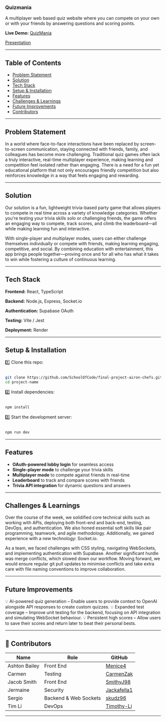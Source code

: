 ### Quizmania

A multiplayer web based quiz website where you can compete on your own or with your friends by answering questions and scoring points.

**Live Demo:** [QuizMania](https://quiz-mania-8h7a.vercel.app)

[Presentation](https://www.canva.com/design/DAGg8ePcqfM/COb8yGx-KY-7cO6LUPVLTw/view?utm_content=DAGg8ePcqfM&utm_campaign=designshare&utm_medium=link2&utm_source=uniquelinks&utlId=h1f01586af9)

---

## Table of Contents

- [Problem Statement](#problem-statement)
- [Solution](#solution)
- [Tech Stack](#tech-stack)
- [Setup & Installation](#setup--installation)
- [Features](#features)
- [Challenges & Learnings](#challenges--learnings)
- [Future Improvements](#future-improvements)
- [Contributors](#contributors)

---

## Problem Statement

In a world where face-to-face interactions have been replaced by screen-to-screen communication, staying connected with friends, family, and colleagues has become more challenging. Traditional quiz games often lack a truly interactive, real-time multiplayer experience, making learning and competition feel isolated rather than engaging. There is a need for a fun yet educational platform that not only encourages friendly competition but also reinforces knowledge in a way that feels engaging and rewarding.

---

## Solution

Our solution is a fun, lightweight trivia-based party game that allows players to compete in real time across a variety of knowledge categories. Whether you're testing your trivia skills solo or challenging friends, the game offers an engaging way to compete, track scores, and climb the leaderboard—all while making learning fun and interactive.

With single-player and multiplayer modes, users can either challenge themselves individually or compete with friends, making learning engaging, competitive, and social. By combining education with entertainment, this app brings people together—proving once and for all who has what it takes to win while fostering a culture of continuous learning.

---

## Tech Stack

**Frontend:** React, TypeScript

**Backend:** Node.js, Express, Socket.io

**Authentication:** Supabase OAuth

**Testing:** Vite / Jest

**Deployment:** Render

---

## Setup & Installation

1️⃣ Clone this repo:

```bash

git clone https://github.com/SchoolOfCode/final-project-airon-chefs.git
cd project-name

```

2️⃣ Install dependencies:

```bash

npm install

```

3️⃣ Start the development server:

```bash

npm run dev

```

---

## Features

- **OAuth-powered lobby login** for seamless access
- **Single-player mode** to challenge your trivia skills
- **Multiplayer mode** to compete against friends in real-time
- **Leaderboard** to track and compare scores with friends
- **Trivia API integration** for dynamic questions and answers

---

## Challenges & Learnings

Over the course of the week, we solidified core technical skills such as working with APIs, deploying both front-end and back-end, testing, DevOps, and authentication. We also honed essential soft skills like pair programming, teamwork, and agile methodology. Additionally, we gained experience with a new technology: Socket.io.

As a team, we faced challenges with CSS styling, navigating WebSockets, and implementing authentication with Supabase. Another significant hurdle was merge conflicts, which slowed down our workflow. Moving forward, we would ensure regular git pull updates to minimise conflicts and take extra care with file naming conventions to improve collaboration.

---

## Future Improvements

💡 AI-powered quiz generation – Enable users to provide context to OpenAI alongside API responses to create custom quizzes.
💡 Expanded test coverage – Improve unit testing for the backend, focusing on API integration and simulating WebSocket behaviour.
💡 Persistent high scores – Allow users to save their scores and return later to beat their personal bests.

---

## 👥 Contributors

| Name          | Role                  | GitHub                                                     |
| ------------- | --------------------- | ---------------------------------------------------------- |
| Ashton Bailey | Front End             | [Menice4](https://github.com/menice4)                      |
| Carmen        | Testing               | [CarmenZak](https://github.com/CarmenZak?tab=repositories) |
| Jacob Smith   | Front End             | [SmithyJ98](https://github.com/SmithyJ98)                  |
| Jermaine      | Security              | [Jackafella1](https://github.com/Jackafella1)              |
| Sergio        | Backend & Web Sockets | [skudz96](https://github.com/skudz96)                      |
| Tim Li        | DevOps                | [Timothy-Li](https://github.com/Timothy-Li)                |

---
